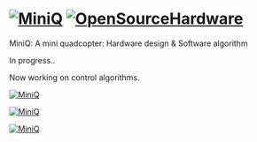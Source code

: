 [![MiniQ](https://github.com/billhsu/MiniQ/raw/master/doc/MiniQ_Logo.png)](http://github.com/billhsu/MiniQ/) [![OpenSourceHardware](https://github.com/billhsu/MiniQ/raw/master/doc/osh_logo.png)](http://github.com/billhsu/MiniQ/)
=====

MiniQ: A mini quadcopter: Hardware design &amp; Software algorithm

In progress..

Now working on control algorithms.

[![MiniQ](https://github.com/billhsu/MiniQ/raw/master/doc/MiniQ_PCB.PNG)](http://github.com/billhsu/MiniQ/)

[![MiniQ](https://github.com/billhsu/MiniQ/raw/master/doc/MiniQ.jpg)](http://github.com/billhsu/MiniQ/)

[![MiniQ](https://github.com/billhsu/MiniQ/raw/master/doc/AHRS_Viewer.png)](http://github.com/billhsu/MiniQ/)
